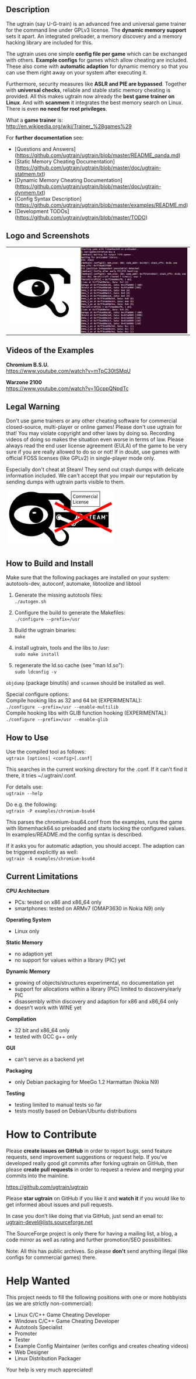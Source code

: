 ## Description

The ugtrain (say U-G-train) is an advanced free and universal game trainer for
the command line under GPLv3 license. The **dynamic memory support** sets it
apart. An integrated preloader, a memory discovery and a memory hacking library
are included for this.

The ugtrain uses one simple **config file per game** which can be exchanged
with others. **Example configs** for games which allow cheating are included.
These also come with **automatic adaption** for dynamic memory so that you can
use them right away on your system after executing it.

Furthermore, security measures like **ASLR and PIE are bypassed**. Together with
**universal checks**, reliable and stable static memory cheating is provided.
All this makes ugtrain now already the **best game trainer on Linux**. And
with **scanmem** it integrates the best memory search on Linux. There is even
**no need for root privileges**.

What a **game trainer** is: <br/>
http://en.wikipedia.org/wiki/Trainer_%28games%29

For **further documentation** see:

* [Questions and Answers]
(https://github.com/ugtrain/ugtrain/blob/master/README_qanda.md)
* [Static Memory Cheating Documentation]
(https://github.com/ugtrain/ugtrain/blob/master/doc/ugtrain-statmem.txt)
* [Dynamic Memory Cheating Documentation]
(https://github.com/ugtrain/ugtrain/blob/master/doc/ugtrain-dynmem.txt)
* [Config Syntax Description]
(https://github.com/ugtrain/ugtrain/blob/master/examples/README.md)
* [Development TODOs]
(https://github.com/ugtrain/ugtrain/blob/master/TODO)

## Logo and Screenshots
<table><tr><td>
<a href="img/ugtrain_logo_300px.png">
  <img src="img/ugtrain_logo_300px.png"
   alt="ugtrain logo" align="left" width="250" />
</a></td><td>
<a href="img/ugtrain_chromium-bsu64.png">
  <img src="img/ugtrain_chromium-bsu64.png"
   alt="ugtrain cheating at Chromium B.S.U. 64 bit" align="right" width="400" />
</a></td></tr></table>

## Videos of the Examples

**Chromium B.S.U.** <br/>
https://www.youtube.com/watch?v=mTpC30tSMqU

**Warzone 2100** <br/>
https://www.youtube.com/watch?v=1GcppQNpdTc

## Legal Warning

Don't use game trainers or any other cheating software for commercial
closed-source, multi-player or online games! Please don't use ugtrain
for that! You may violate copyright and other laws by doing so. Recording
videos of doing so makes the situation even worse in terms of law. Please
always read the end user license agreement (EULA) of the game to be very
sure if you are really allowed to do so or not! If in doubt, use games
with official FOSS licenses (like GPLv2) in single-player mode only.

Especially don't cheat at Steam! They send out crash dumps with delicate
information included. We can't accept that you impair our reputation by
sending dumps with ugtrain parts visible to them.

![Don't cheat at Steam!](img/dont_cheat_at_steam_300px.png)

## How to Build and Install

Make sure that the following packages are installed on your system: <br/>
autotools-dev, autoconf, automake, libtoolize and libtool

1. Generate the missing autotools files: <br/>
`./autogen.sh`

2. Configure the build to generate the Makefiles: <br/>
`./configure --prefix=/usr`

3. Build the ugtrain binaries: <br/>
`make`

4. install ugtrain, tools and the libs to /usr: <br/>
`sudo make install`

5. regenerate the ld.so cache (see "man ld.so"): <br/>
`sudo ldconfig -v`

`objdump` (package binutils) and `scanmem` should be installed as well.

Special configure options: <br/>
Compile hooking libs as 32 and 64 bit (EXPERIMENTAL): <br/>
`./configure --prefix=/usr --enable-multilib` <br/>
Compile hooking libs with GLIB function hooking (EXPERIMENTAL): <br/>
`./configure --prefix=/usr --enable-glib`

## How to Use

Use the compiled tool as follows: <br/>
`ugtrain [options] <config>[.conf]`

This searches in the current working directory for the <config>.conf.
If it can't find it there, it tries ~/.ugtrain/<config>.conf.

For details use: <br/>
`ugtrain --help`

Do e.g. the following: <br/>
`ugtrain -P examples/chromium-bsu64`

This parses the chromium-bsu64.conf from the examples, runs the
game with libmemhack64.so preloaded and starts locking the configured
values. In examples/README.md the config syntax is described.

If it asks you for automatic adaption, you should accept. The
adaption can be triggered explicitly as well: <br/>
`ugtrain -A examples/chromium-bsu64`

## Current Limitations

**CPU Architecture**

* PCs: tested on x86 and x86\_64 only
* smartphones: tested on ARMv7 (OMAP3630 in Nokia N9) only

**Operating System**

* Linux only

**Static Memory**

* no adaption yet
* no support for values within a library (PIC) yet

**Dynamic Memory**

* growing of objects/structures experimental, no documentation yet
* support for allocations within a library (PIC) limited to discovery/early PIC
* disassembly within discovery and adaption for x86 and x86\_64 only
* doesn't work with WINE yet

**Compilation**

* 32 bit and x86\_64 only
* tested with GCC g++ only

**GUI**

* can't serve as a backend yet

**Packaging**

* only Debian packaging for MeeGo 1.2 Harmattan (Nokia N9)

**Testing**

* testing limited to manual tests so far
* tests mostly based on Debian/Ubuntu distributions

# How to Contribute

Please **create issues on GitHub** in order to report bugs, send feature
requests, send improvement suggestions or request help. If you've developed
really good git commits after forking ugtrain on GitHub, then please
**create pull requests** in order to request a review and merging your commits
into the mainline.

https://github.com/ugtrain/ugtrain

Please **star ugtrain** on GitHub if you like it and **watch it** if you would
like to get informed about issues and pull requests.

In case you don't like doing that via GitHub, just send an email to: <br/>
ugtrain-devel@lists.sourceforge.net

The SourceForge project is only there for having a mailing list, a blog,
a code mirror as well as rating and further promotion/SEO possibilities.

Note: All this has public archives. So please **don't** send anything illegal
(like configs for commercial games) there.

# Help Wanted

This project needs to fill the following positions with
one or more hobbyists (as we are strictly non-commercial):

* Linux C/C++ Game Cheating Developer
* Windows C/C++ Game Cheating Developer
* Autotools Specialist
* Promoter
* Tester
* Example Config Maintainer (writes configs and creates cheating videos)
* Web Designer
* Linux Distribution Packager

Your help is very much appreciated!
